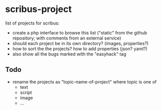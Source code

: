 # scribus-project


list of projects for scribus:
- create a php interface to browse this list ("static" from the github repository; with comments from an external service)
- should each project be in its own directory? (images, properties?)
- how to sort the the projects? how to add properties (json? yaml?)
- also show all the bugs marked with the "easyhack" tag

## Todo

- rename the projects as "topic-name-of-project" where topic is one of
  - text
  - script
  - image
  - ...
